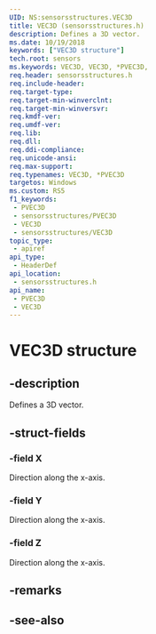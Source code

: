 ```yaml
---
UID: NS:sensorsstructures.VEC3D
title: VEC3D (sensorsstructures.h)
description: Defines a 3D vector.
ms.date: 10/19/2018
keywords: ["VEC3D structure"]
tech.root: sensors
ms.keywords: VEC3D, VEC3D, *PVEC3D,
req.header: sensorsstructures.h
req.include-header: 
req.target-type: 
req.target-min-winverclnt: 
req.target-min-winversvr: 
req.kmdf-ver: 
req.umdf-ver: 
req.lib: 
req.dll: 
req.ddi-compliance: 
req.unicode-ansi: 
req.max-support: 
req.typenames: VEC3D, *PVEC3D
targetos: Windows
ms.custom: RS5
f1_keywords:
 - PVEC3D
 - sensorsstructures/PVEC3D
 - VEC3D
 - sensorsstructures/VEC3D
topic_type:
 - apiref
api_type:
 - HeaderDef
api_location:
 - sensorsstructures.h
api_name:
 - PVEC3D
 - VEC3D
---
```


# VEC3D structure


## -description

Defines a 3D vector.

## -struct-fields

### -field X

Direction along the x-axis.

### -field Y

Direction along the x-axis.

### -field Z

Direction along the x-axis.

## -remarks

## -see-also

